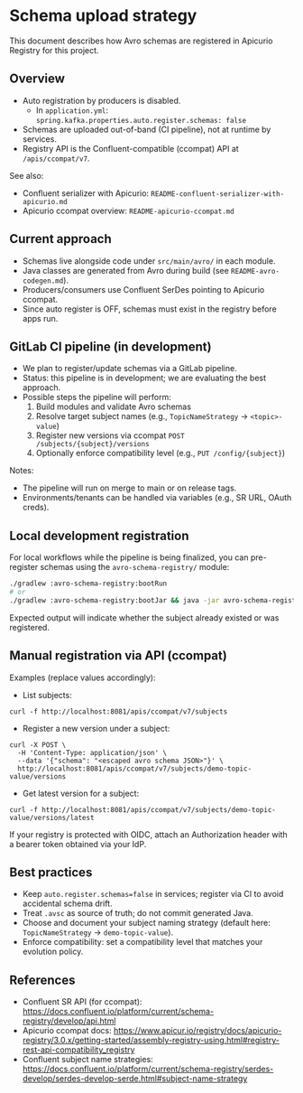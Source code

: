 # Schema upload strategy

This document describes how Avro schemas are registered in Apicurio Registry for this project.

## Overview

- Auto registration by producers is disabled.
  - In `application.yml`: `spring.kafka.properties.auto.register.schemas: false`
- Schemas are uploaded out-of-band (CI pipeline), not at runtime by services.
- Registry API is the Confluent-compatible (ccompat) API at `/apis/ccompat/v7`.

See also:
- Confluent serializer with Apicurio: `README-confluent-serializer-with-apicurio.md`
- Apicurio ccompat overview: `README-apicurio-ccompat.md`

## Current approach

- Schemas live alongside code under `src/main/avro/` in each module.
- Java classes are generated from Avro during build (see `README-avro-codegen.md`).
- Producers/consumers use Confluent SerDes pointing to Apicurio ccompat.
- Since auto register is OFF, schemas must exist in the registry before apps run.

## GitLab CI pipeline (in development)

- We plan to register/update schemas via a GitLab pipeline.
- Status: this pipeline is in development; we are evaluating the best approach.
- Possible steps the pipeline will perform:
  1) Build modules and validate Avro schemas
  2) Resolve target subject names (e.g., `TopicNameStrategy` → `<topic>-value`)
  3) Register new versions via ccompat `POST /subjects/{subject}/versions`
  4) Optionally enforce compatibility level (e.g., `PUT /config/{subject}`)

Notes:
- The pipeline will run on merge to main or on release tags.
- Environments/tenants can be handled via variables (e.g., SR URL, OAuth creds).

## Local development registration

For local workflows while the pipeline is being finalized, you can pre-register schemas using the `avro-schema-registry/` module:

```bash
./gradlew :avro-schema-registry:bootRun
# or
./gradlew :avro-schema-registry:bootJar && java -jar avro-schema-registry/build/libs/avro-schema-registry-*.jar
```

Expected output will indicate whether the subject already existed or was registered.

## Manual registration via API (ccompat)

Examples (replace values accordingly):

- List subjects:
```
curl -f http://localhost:8081/apis/ccompat/v7/subjects
```

- Register a new version under a subject:
```
curl -X POST \
  -H 'Content-Type: application/json' \
  --data '{"schema": "<escaped avro schema JSON>"}' \
  http://localhost:8081/apis/ccompat/v7/subjects/demo-topic-value/versions
```

- Get latest version for a subject:
```
curl -f http://localhost:8081/apis/ccompat/v7/subjects/demo-topic-value/versions/latest
```

If your registry is protected with OIDC, attach an Authorization header with a bearer token obtained via your IdP.

## Best practices

- Keep `auto.register.schemas=false` in services; register via CI to avoid accidental schema drift.
- Treat `.avsc` as source of truth; do not commit generated Java.
- Choose and document your subject naming strategy (default here: `TopicNameStrategy` → `demo-topic-value`).
- Enforce compatibility: set a compatibility level that matches your evolution policy.

## References

- Confluent SR API (for ccompat): https://docs.confluent.io/platform/current/schema-registry/develop/api.html
- Apicurio ccompat docs: https://www.apicur.io/registry/docs/apicurio-registry/3.0.x/getting-started/assembly-registry-using.html#registry-rest-api-compatibility_registry
- Confluent subject name strategies: https://docs.confluent.io/platform/current/schema-registry/serdes-develop/serdes-develop-serde.html#subject-name-strategy
